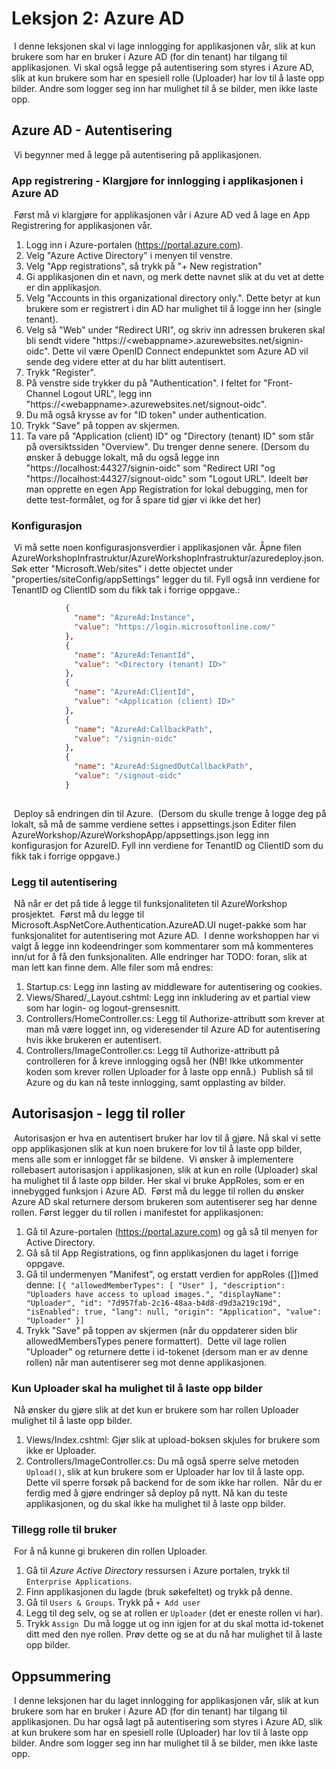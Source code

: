 # Leksjon 2: Azure AD

​
I denne leksjonen skal vi lage innlogging for applikasjonen vår, slik at kun brukere som har en bruker i Azure AD (for din tenant) har tilgang til applikasjonen. Vi skal også legge på autentisering som styres i Azure AD, slik at kun brukere som har en spesiell rolle (Uploader) har lov til å laste opp bilder. Andre som logger seg inn har mulighet til å se bilder, men ikke laste opp.
​

## Azure AD - Autentisering

​
Vi begynner med å legge på autentisering på applikasjonen.
​

### App registrering - Klargjøre for innlogging i applikasjonen i Azure AD

​
Først må vi klargjøre for applikasjonen vår i Azure AD ved å lage en App Registrering for applikasjonen vår.
​

1. Logg inn i Azure-portalen (https://portal.azure.com).
2. Velg "Azure Active Directory" i menyen til venstre.
3. Velg "App registrations", så trykk på "+ New registration"
4. Gi applikasjonen din et navn, og merk dette navnet slik at du vet at dette er din applikasjon.
5. Velg "Accounts in this organizational directory only.". Dette betyr at kun brukere som er registrert i din AD har mulighet til å logge inn her (single tenant).
6. Velg så "Web" under "Redirect URI", og skriv inn adressen brukeren skal bli sendt videre "https://\<webappname>.azurewebsites.net/signin-oidc". Dette vil være OpenID Connect endepunktet som Azure AD vil sende deg videre etter at du har blitt autentisert.
7. Trykk "Register".
8. På venstre side trykker du på "Authentication". I feltet for "Front-Channel Logout URL", legg inn "https://\<webappname>.azurewebsites.net/signout-oidc".
9. Du må også krysse av for "ID token" under authentication.
10. Trykk "Save" på toppen av skjermen.
11. Ta vare på "Application (client) ID" og "Directory (tenant) ID" som står på oversiktssiden "Overview". Du trenger denne senere.
    (Dersom du ønsker å debugge lokalt, må du også legge inn "https://localhost:44327/signin-oidc" som "Redirect URI "og "https://localhost:44327/signout-oidc" som "Logout URL".
    Ideelt bør man opprette en egen App Registration for lokal debugging, men for dette test-formålet, og for å spare tid gjør vi ikke det her)
    ​

### Konfigurasjon

​
Vi må sette noen konfigurasjonsverdier i applikasjonen vår.
Åpne filen AzureWorkshopInfrastruktur/AzureWorkshopInfrastruktur/azuredeploy.json. Søk etter "Microsoft.Web/sites" i dette objectet under "properties/siteConfig/appSettings" legger du til.
Fyll også inn verdiene for TenantID og ClientID som du fikk tak i forrige oppgave.:
​

```json
            {
              "name": "AzureAd:Instance",
              "value": "https://login.microsoftonline.com/"
            },
            {
              "name": "AzureAd:TenantId",
              "value": "<Directory (tenant) ID>"
            },
            {
              "name": "AzureAd:ClientId",
              "value": "<Application (client) ID>"
            },
            {
              "name": "AzureAd:CallbackPath",
              "value": "/signin-oidc"
            },
            {
              "name": "AzureAd:SignedOutCallbackPath",
              "value": "/signout-oidc"
            }
​
```

​
Deploy så endringen din til Azure.
​
(Dersom du skulle trenge å logge deg på lokalt, så må de samme verdiene settes i appsettings.json
Editer filen AzureWorkshop/AzureWorkshopApp/appsettings.json legg inn konfigurasjon for AzureID. Fyll inn verdiene for TenantID og ClientID som du fikk tak i forrige oppgave.)
​

### Legg til autentisering

​
Nå når er det på tide å legge til funksjonaliteten til AzureWorkshop prosjektet.
​
Først må du legge til Microsoft.AspNetCore.Authentication.AzureAD.UI nuget-pakke som har funksjonalitet for autentisering mot Azure AD.
​
I denne workshoppen har vi valgt å legge inn kodeendringer som kommentarer som må kommenteres inn/ut for å få den funksjonaliten. Alle endringer har TODO: foran, slik at man lett kan finne dem. Alle filer som må endres:
​

1. Startup.cs: Legg inn lasting av middleware for autentisering og cookies.
2. Views/Shared/\_Layout.cshtml: Legg inn inkludering av et partial view som har login- og logout-grensesnitt.
3. Controllers/HomeController.cs: Legg til Authorize-attributt som krever at man må være logget inn, og videresender til Azure AD for autentisering hvis ikke brukeren er autentisert.
4. Controllers/ImageController.cs: Legg til Authorize-attributt på controlleren for å kreve innlogging også her (NB! Ikke utkommenter koden som krever rollen Uploader for å laste opp ennå.)
   ​
   Publish så til Azure og du kan nå teste innlogging, samt opplasting av bilder.
   ​

## Autorisasjon - legg til roller

​
Autorisasjon er hva en autentisert bruker har lov til å gjøre. Nå skal vi sette opp applikasjonen slik at kun noen brukere for
lov til å laste opp bilder, mens alle som er innlogget får se bildene.
​
Vi ønsker å implementere rollebasert autorisasjon i applikasjonen, slik at kun en rolle (Uploader)
skal ha mulighet til å laste opp bilder. Her skal vi bruke AppRoles, som er en innebygged funksjon i Azure AD.
​
Først må du legge til rollen du ønsker Azure AD skal returnere dersom brukeren som autentiserer
seg har denne rollen. Først legger du til rollen i manifestet for applikasjonen:
​

1. Gå til Azure-portalen (https://portal.azure.com) og gå så til menyen for Active
   Directory.
2. Gå så til App Registrations, og finn applikasjonen du laget i forrige oppgave.
3. Gå til undermenyen "Manifest", og erstatt verdien for appRoles ([])med denne:
   `[{ "allowedMemberTypes": [ "User" ], "description": "Uploaders have access to upload images.", "displayName": "Uploader", "id": "7d957fab-2c16-48aa-b4d8-d9d3a219c19d", "isEnabled": true, "lang": null, "origin": "Application", "value": "Uploader" }]`
4. Trykk "Save" på toppen av skjermen (når du oppdaterer siden blir allowedMembersTypes penere formattert).
   ​
   Dette vil lage rollen "Uploader" og returnere dette i id-tokenet (dersom man er av denne rollen) når man autentiserer seg mot denne applikasjonen.
   ​

### Kun Uploader skal ha mulighet til å laste opp bilder

​
Nå ønsker du gjøre slik at det kun er brukere som har rollen Uploader mulighet til å laste opp bilder.
​

1. Views/Index.cshtml: Gjør slik at upload-boksen skjules for brukere som ikke er Uploader.
2. Controllers/ImageController.cs: Du må også sperre selve metoden `Upload()`, slik at kun brukere som er Uploader har lov til å laste opp. Dette vil sperre forsøk på backend for de som ikke har rollen.
   ​
   Når du er ferdig med å gjøre endringer så deploy på nytt. Nå kan du teste applikasjonen, og du skal ikke ha mulighet til å laste opp bilder.
   ​

### Tillegg rolle til bruker

​
For å nå kunne gi brukeren din rollen Uploader.
​

1. Gå til _Azure Active Directory_ ressursen i Azure portalen, trykk til `Enterprise Applications`.
2. Finn applikasjonen du lagde (bruk søkefeltet) og trykk på denne.
3. Gå til `Users & Groups`. Trykk på `+ Add user`
4. Legg til deg selv, og se at rollen er `Uploader` (det er eneste rollen vi har).
5. Trykk `Assign`
   ​
   Du må logge ut og inn igjen for at du skal motta id-tokenet ditt med den nye rollen. Prøv dette og se at du nå har mulighet til å laste opp bilder.
   ​

## Oppsummering

​
I denne leksjonen har du laget innlogging for applikasjonen vår, slik at kun brukere som har en bruker i Azure AD (for din tenant) har tilgang til applikasjonen. Du har også lagt på autentisering som styres i Azure AD, slik at kun brukere som har en spesiell rolle (Uploader) har lov til å laste opp bilder. Andre som logger seg inn har mulighet til å se bilder, men ikke laste opp.
